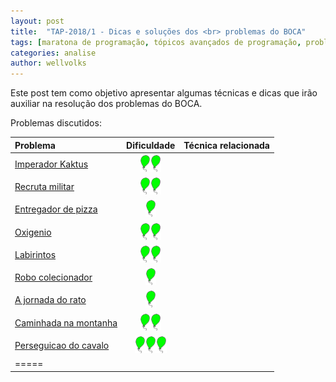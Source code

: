```yaml
---
layout: post
title:  "TAP-2018/1 - Dicas e soluções dos <br> problemas do BOCA"
tags: [maratona de programação, tópicos avançados de programação, problemset, analise]
categories: analise
author: wellvolks
---
```


Este post tem como objetivo apresentar algumas técnicas e dicas que irão auxiliar na resolução dos problemas do BOCA.

Problemas discutidos:

| Problema                                 | Dificuldade   | Técnica relacionada                 |
|:-----------------------------------------|:-------------:|------------------------------------:|
|<a href="#rain">	Imperador Kaktus</a>     |    ![1]![1]   |                                     |
|<a href="#artskjid">	Recruta militar</a>  |    ![1]![1]   |                                     |
|<a href="#hungry">Entregador de pizza</a> |    ![1]       |                                     |
|<a href="#solar">Oxigenio</a>             |    ![1]![1]   |                                     |
|<a href="#code">	Labirintos</a>           |    ![1]![1]   |                                     |
|<a href="#convidado">Robo colecionador</a>|    ![1]       |                                     |
|<a href="#festa">A jornada do rato</a>    |    ![1]       |                                     |
|<a href="#festa">Caminhada na montanha</a>|    ![1]![1]   |                                     |
|<a href="#festa">Perseguicao do cavalo</a>| ![1]![1]![1]  |                                     |
|=====

<br>

 [1]: /_assets/images/balao.png 
 
